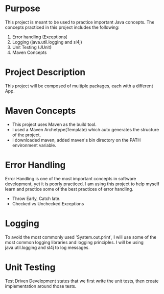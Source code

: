 # Purpose
This project is meant to be used to practice important Java concepts. The concepts practiced in this project includes the following:
1. Error handling (Exceptions)
2. Logging (java.util.logging and sl4j)
3. Unit Testing (JUnit)
4. Maven Concepts

# Project Description
This project will be composed of multiple packages, each with a different App.

# Maven Concepts
* This project uses Maven as the build tool.
* I used a Maven Archetype(Template) which auto generates the structure of the project.
* I downloaded maven, added maven's bin directory on the PATH environment variable.

# Error Handling
Error Handling is one of the most important concepts in software development, yet it is poorly practiced.
I am using this project to help myself learn and practice some of the best practices of error handling.
* Throw Early, Catch late.
* Checked vs Unchecked Exceptions

# Logging
To avoid the most commonly used 'System.out.print', I will use some of the most common logging libraries and logging principles.
I will be using java.util.logging and sl4j to log messages.

# Unit Testing
Test Driven Development states that we first write the unit tests, then create implementation around those tests.